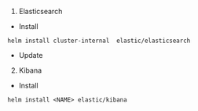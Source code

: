 1. Elasticsearch
- Install
```
helm install cluster-internal  elastic/elasticsearch
```
- Update

2. Kibana
- Install
```
helm install <NAME> elastic/kibana
```